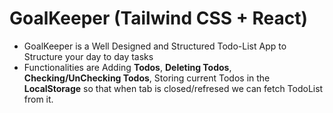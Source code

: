 # **GoalKeeper (Tailwind CSS + React)**

- GoalKeeper is a Well Designed and Structured Todo-List App to Structure your day to day tasks
- Functionalities are Adding **Todos**, **Deleting Todos**, **Checking/UnChecking Todos**, Storing current Todos in the **LocalStorage** so that when tab is closed/refresed we can fetch TodoList from it.
